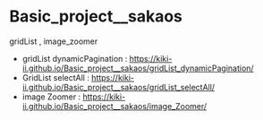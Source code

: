 # Basic_project__sakaos
gridList , image_zoomer

* gridList dynamicPagination  : <https://kiki-ii.github.io/Basic_project__sakaos/gridList_dynamicPagination/>
* GridList selectAll          : <https://kiki-ii.github.io/Basic_project__sakaos/gridList_selectAll/>
* image Zoomer                : <https://kiki-ii.github.io/Basic_project__sakaos/image_Zoomer/>
